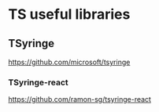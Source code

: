 # TS useful libraries

## TSyringe

https://github.com/microsoft/tsyringe

### TSyringe-react

https://github.com/ramon-sg/tsyringe-react

